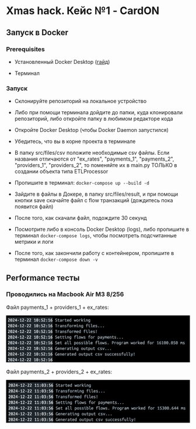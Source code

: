 # Xmas hack. Кейс №1 - CardON

## Запуск в Docker

### Prerequisites

- Установленный Docker Desktop ([гайд](https://docs.docker.com/desktop/))

- Терминал

### Запуск

- Склонируйте репозиторий на локальное устройство

- Либо при помощи терминала дойдите до папки, куда клонировали репозиторий, либо откройте папку в любимом редакторе кода

- Откройте Docker Desktop (чтобы Docker Daemon запустился)

- Убедитесь, что вы в корне проекта в терминале

- В папку src/files/csv положите необходимые csv файлы. Если названия отличаются от "ex_rates", "payments_1", "payments_2", "providers_1", "providers_2", то поменяйте их в main.py ТОЛЬКО в создании объекта типа ETLProcessor

- Пропишите в терминал: ``` docker-compose up --build -d ```

- Зайдите в файлы в Докере, в папку src/files/result, и при помощи кнопки save скачайте файл с flow транзакций (дождитесь пока появится файл)

- После того, как скачали файл, подождите 30 секунд

- Посмотрите либо в консоль Docker Desktop (logs), либо пропишите в терминал ``` docker-compose logs ```, чтобы посмотреть подсчитанные метрики и логи

- После того, как закончили работу с контейнером, пропишите в терминал ``` docker-compose down -v ```

## Performance тесты

### Проводились на Macbook Air M3 8/256

Файл payments_1 + providers_1 + ex_rates:

![performance test payments 1](_readme_screenshots/performance_payments_1.png)

Файл payments_2 + providers_2 + ex_rates:

![performance test payments 2](_readme_screenshots/performance_payments_2.png)
